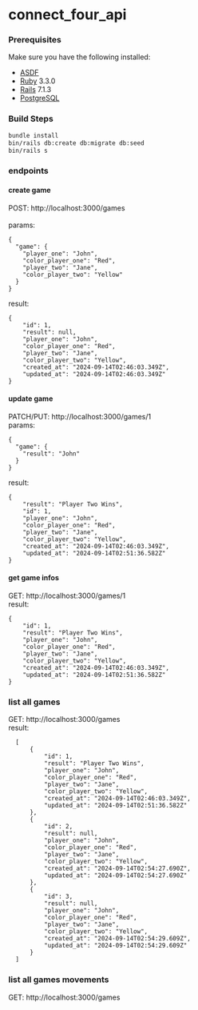# connect_four_api

### Prerequisites
Make sure you have the following installed:
- [ASDF](https://asdf-vm.com/guide/getting-started.html)
- [Ruby](https://gorails.com/setup/ubuntu/22.04#ruby) 3.3.0
- [Rails](https://gorails.com/setup/ubuntu/22.04#rails) 7.1.3
- [PostgreSQL](https://gorails.com/setup/ubuntu/22.04#database)

### Build Steps
```bash
bundle install
bin/rails db:create db:migrate db:seed
bin/rails s
```

### endpoints 

#### create game
POST: http://localhost:3000/games  
<br/>params:
```
{
  "game": {
    "player_one": "John",
    "color_player_one": "Red",
    "player_two": "Jane",
    "color_player_two": "Yellow"
  }
}
```
result:
```
{
    "id": 1,
    "result": null,
    "player_one": "John",
    "color_player_one": "Red",
    "player_two": "Jane",
    "color_player_two": "Yellow",
    "created_at": "2024-09-14T02:46:03.349Z",
    "updated_at": "2024-09-14T02:46:03.349Z"
}
```
#### update game
PATCH/PUT: http://localhost:3000/games/1
<br/>params:
```
{
  "game": {
    "result": "John"
  }
}
```
result:
```
{
    "result": "Player Two Wins",
    "id": 1,
    "player_one": "John",
    "color_player_one": "Red",
    "player_two": "Jane",
    "color_player_two": "Yellow",
    "created_at": "2024-09-14T02:46:03.349Z",
    "updated_at": "2024-09-14T02:51:36.582Z"
}
```

#### get game infos
GET: http://localhost:3000/games/1
<br/>result:
```
{
    "id": 1,
    "result": "Player Two Wins",
    "player_one": "John",
    "color_player_one": "Red",
    "player_two": "Jane",
    "color_player_two": "Yellow",
    "created_at": "2024-09-14T02:46:03.349Z",
    "updated_at": "2024-09-14T02:51:36.582Z"
}
```

### list all games 
GET: http://localhost:3000/games
<br/>result:
```
  [
      {
          "id": 1,
          "result": "Player Two Wins",
          "player_one": "John",
          "color_player_one": "Red",
          "player_two": "Jane",
          "color_player_two": "Yellow",
          "created_at": "2024-09-14T02:46:03.349Z",
          "updated_at": "2024-09-14T02:51:36.582Z"
      },
      {
          "id": 2,
          "result": null,
          "player_one": "John",
          "color_player_one": "Red",
          "player_two": "Jane",
          "color_player_two": "Yellow",
          "created_at": "2024-09-14T02:54:27.690Z",
          "updated_at": "2024-09-14T02:54:27.690Z"
      },
      {
          "id": 3,
          "result": null,
          "player_one": "John",
          "color_player_one": "Red",
          "player_two": "Jane",
          "color_player_two": "Yellow",
          "created_at": "2024-09-14T02:54:29.609Z",
          "updated_at": "2024-09-14T02:54:29.609Z"
      }
  ]
```

### list all games movements
GET: http://localhost:3000/games
